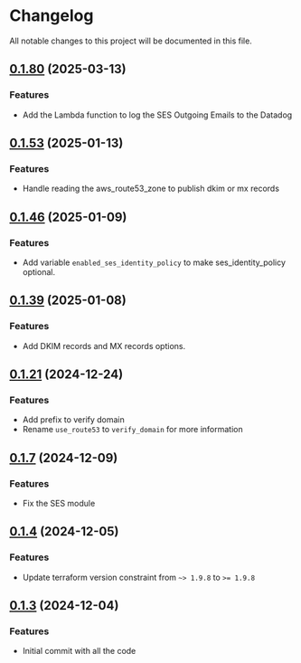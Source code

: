 # Changelog

All notable changes to this project will be documented in this file.

## [0.1.80]() (2025-03-13)

### Features

* Add the Lambda function to log the SES Outgoing Emails to the Datadog

## [0.1.53]() (2025-01-13)

### Features

* Handle reading the aws_route53_zone to publish dkim or mx records

## [0.1.46]() (2025-01-09)

### Features

* Add variable `enabled_ses_identity_policy` to make ses_identity_policy optional.

## [0.1.39]() (2025-01-08)

### Features

* Add DKIM records and MX records options.

## [0.1.21]() (2024-12-24)

### Features

* Add prefix to verify domain
* Rename `use_route53` to `verify_domain` for more information

## [0.1.7]() (2024-12-09)

### Features

* Fix the SES module

## [0.1.4]() (2024-12-05)

### Features

* Update terraform version constraint from `~> 1.9.8` to `>= 1.9.8`

## [0.1.3]() (2024-12-04)

### Features

* Initial commit with all the code
